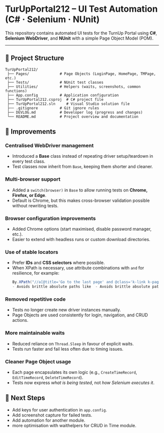 # TurUpPortal212 – UI Test Automation (C# · Selenium · NUnit)

This repository contains automated UI tests for the TurnUp Portal using **C#**, **Selenium WebDriver**, and **NUnit** with a simple Page Object Model (POM).

---

## 📂 Project Structure

```text
TurUpPortal212/
 ├── Pages/              # Page Objects (LoginPage, HomePage, TMPage, etc.)
 ├── Tests/              # NUnit test classes
 ├── Utilities/          # Helpers (waits, screenshots, common functions)
 ├── App.config          # Application configuration
 ├── TurUpPortal212.csproj  # C# project file
 ├── TurUpPortal212.sln     # Visual Studio solution file
 ├── .gitignore          # Git ignore rules
 ├── DEVLOG.md           # Developer log (progress and changes)
 └── README.md           # Project overview and documentation
```

## 🔄 Improvements

### Centralised WebDriver management
- Introduced a **Base** class instead of repeating driver setup/teardown in every test class.  
- Test classes now inherit from `Base`, keeping them shorter and cleaner.  

### Multi-browser support
- Added a `switch(browser)` in `Base` to allow running tests on **Chrome, Firefox, or Edge**.  
- Default is Chrome, but this makes cross-browser validation possible without rewriting tests.  

### Browser configuration improvements
- Added Chrome options (start maximised, disable password manager, etc.).  
- Easier to extend with headless runs or custom download directories.  

### Use of stable locators
- Prefer **IDs** and **CSS selectors** where possible.  
- When XPath is necessary, use attribute combinations with `and` for resilience, for example:  
  ```csharp
  By.XPath("//a[@title='Go to the last page' and @class='k-link k-pager-nav k-pager-last']")```
  - Avoids brittle absolute paths like  - Avoids brittle absolute paths like: ```csharp //*[@id="container"]/p/a```

### Removed repetitive code
- Tests no longer create new driver instances manually.  
- Page Objects are used consistently for login, navigation, and CRUD actions.  

### More maintainable waits
- Reduced reliance on `Thread.Sleep` in favour of explicit waits.  
- Tests run faster and fail less often due to timing issues.  

### Cleaner Page Object usage
- Each page encapsulates its own logic (e.g., `CreateTimeRecord`, `EditTimeRecord`, `DeleteTimeRecord`).  
- Tests now express *what is being tested*, not *how Selenium executes it*.  

## 📌 Next Steps
- Add keys for user authentication in `app.config`.  
- Add screenshot capture for failed tests.
- Add automation for another module.
- more optimisation with waithelpers for CRUD in Time module. 
